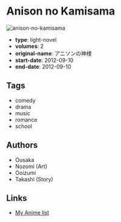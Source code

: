 # Anison no Kamisama

![anison-no-kamisama](https://cdn.myanimelist.net/images/manga/3/122417.jpg)

-   **type**: light-novel
-   **volumes**: 2
-   **original-name**: アニソンの神様
-   **start-date**: 2012-09-10
-   **end-date**: 2012-09-10

## Tags

-   comedy
-   drama
-   music
-   romance
-   school

## Authors

-   Ousaka
-   Nozomi (Art)
-   Ooizumi
-   Takashi (Story)

## Links

-   [My Anime list](https://myanimelist.net/manga/58747/Anison_no_Kamisama)
